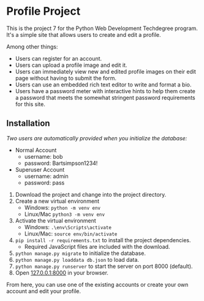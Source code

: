 # Profile Project
This is the project 7 for the Python Web Development Techdegree program.
It's a simple site that allows users to create and edit a profile.

Among other things:
- Users can register for an account.
- Users can upload a profile image and edit it.
- Users can immediately view new and edited profile images on their edit 
page without having to submit the form.
- Users can use an embedded rich text editor to write and format a bio.
- Users have a password meter with interactive hints to help them create a 
password that meets the somewhat stringent password requirements for this site.

## Installation
*Two users are automatically provided when you initialize the database:*
- Normal Account
    - username: bob
    - password: Bartsimpson1234!
- Superuser Account
    - username: admin
    - password: pass  

1. Download the project and change into the project directory.
2. Create a new virtual environment 
    - Windows: `python -m venv env` 
    - Linux/Mac `python3 -m venv env`
3. Activate the virtual environment
    - Windows: `.\env\Scripts\activate`
    - Linux/Mac: `source env/bin/activate`
4. `pip install -r requirements.txt` to install the project dependencies.
   - Required JavaScript files are included with the download.
5. `python manage.py migrate` to initialize the database.
6. `python manage.py loaddata db.json` to load data.
6. `python manage.py runserver` to start the server on port 8000 (default).
7. Open [127.0.0.1:8000](127.0.0.1:8000) in your browser.

From here, you can use one of the existing accounts or create your own account and edit your profile.
